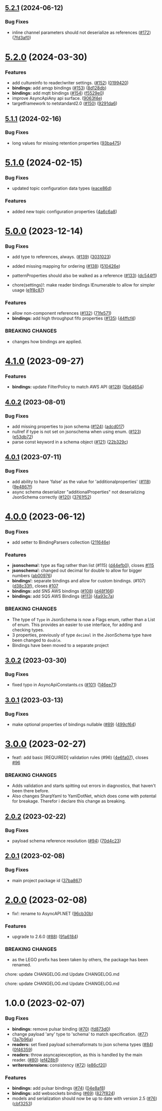 ## [5.2.1](https://github.com/LEGO/AsyncAPI.NET/compare/v5.2.0...v5.2.1) (2024-06-12)


### Bug Fixes

* inline channel parameters should not deserialize as references ([#172](https://github.com/LEGO/AsyncAPI.NET/issues/172)) ([7fd3af0](https://github.com/LEGO/AsyncAPI.NET/commit/7fd3af0e6669d18e805e0bab9cafac819ea64c1d))

# [5.2.0](https://github.com/LEGO/AsyncAPI.NET/compare/v5.1.1...v5.2.0) (2024-03-30)


### Features

* add cultureinfo to reader/writer settings. ([#152](https://github.com/LEGO/AsyncAPI.NET/issues/152)) ([0199420](https://github.com/LEGO/AsyncAPI.NET/commit/01994205ecde4e17317762374b03ec23aad17022))
* **bindings:** add amqp bindings ([#153](https://github.com/LEGO/AsyncAPI.NET/issues/153)) ([8d128db](https://github.com/LEGO/AsyncAPI.NET/commit/8d128db869d8164cfaad156d4f29a7130a00827e))
* **bindings:** add mqtt bindings ([#154](https://github.com/LEGO/AsyncAPI.NET/issues/154)) ([f5529e0](https://github.com/LEGO/AsyncAPI.NET/commit/f5529e0e96d139e0cb1958d6b0620ed826e21cb5))
* improve AsyncApiAny api surface. ([9063f4e](https://github.com/LEGO/AsyncAPI.NET/commit/9063f4e4f19929f8ccbdee5bd46dd9e27a3e0c08))
* targetframework to netstandard2.0 ([#150](https://github.com/LEGO/AsyncAPI.NET/issues/150)) ([9291da6](https://github.com/LEGO/AsyncAPI.NET/commit/9291da603335fd202b59f421945629952f136296))

## [5.1.1](https://github.com/LEGO/AsyncAPI.NET/compare/v5.1.0...v5.1.1) (2024-02-16)


### Bug Fixes

* long values for missing retention properties ([93ba475](https://github.com/LEGO/AsyncAPI.NET/commit/93ba4755babd05a0d21f3530aab417eeed3b7073))

# [5.1.0](https://github.com/LEGO/AsyncAPI.NET/compare/v5.0.0...v5.1.0) (2024-02-15)


### Bug Fixes

* updated topic configuration data types ([eace86d](https://github.com/LEGO/AsyncAPI.NET/commit/eace86dde4fc704d4652d19e7073be3b37ade6c7))


### Features

* added new topic configuration properties ([4a6c6a8](https://github.com/LEGO/AsyncAPI.NET/commit/4a6c6a8fed3a970153bd511daad5e614dbcdf2df))

# [5.0.0](https://github.com/LEGO/AsyncAPI.NET/compare/v4.1.0...v5.0.0) (2023-12-14)


### Bug Fixes

* add type to references, always. ([#139](https://github.com/LEGO/AsyncAPI.NET/issues/139)) ([3031023](https://github.com/LEGO/AsyncAPI.NET/commit/30310232bb3869258486d9f7f85721d4e3fb46eb))
* added missing mapping for ordering ([#138](https://github.com/LEGO/AsyncAPI.NET/issues/138)) ([510426e](https://github.com/LEGO/AsyncAPI.NET/commit/510426e200b4fe97ad1b8e9a6e94a615593c2a3c))
* patternProperties should also be walked as a reference ([#133](https://github.com/LEGO/AsyncAPI.NET/issues/133)) ([dc544f1](https://github.com/LEGO/AsyncAPI.NET/commit/dc544f1c01be3b95ded08ee894453ce8529eafb3))


* chore(settings)!: make reader bindings IEnumerable to allow for simpler usage ([e1f8c87](https://github.com/LEGO/AsyncAPI.NET/commit/e1f8c8766767ce642546a911810064a5234f04c3))


### Features

* allow non-component references ([#132](https://github.com/LEGO/AsyncAPI.NET/issues/132)) ([71fe571](https://github.com/LEGO/AsyncAPI.NET/commit/71fe571a3db0b4fbc13f4573b4d4b53f4f6b0911))
* **bindings:** add high throughput fifo properties ([#135](https://github.com/LEGO/AsyncAPI.NET/issues/135)) ([44ffcf4](https://github.com/LEGO/AsyncAPI.NET/commit/44ffcf4ceaf06a5168597e1eeb9407f09d47ab23))


### BREAKING CHANGES

* changes how bindings are applied.

# [4.1.0](https://github.com/LEGO/AsyncAPI.NET/compare/v4.0.2...v4.1.0) (2023-09-27)


### Features

* **bindings:** update FilterPolicy to match AWS API ([#128](https://github.com/LEGO/AsyncAPI.NET/issues/128)) ([5b64654](https://github.com/LEGO/AsyncAPI.NET/commit/5b6465474ae09d42a27377bf04d58fdbd1dd8a59))

## [4.0.2](https://github.com/LEGO/AsyncAPI.NET/compare/v4.0.1...v4.0.2) (2023-08-01)


### Bug Fixes

* add missing properties to json schema ([#124](https://github.com/LEGO/AsyncAPI.NET/issues/124)) ([adcd017](https://github.com/LEGO/AsyncAPI.NET/commit/adcd017b3ff6875eddac9649c2c95c398e49dec0))
* nullref if type is not set on jsonschema when using enum. ([#123](https://github.com/LEGO/AsyncAPI.NET/issues/123)) ([e53db72](https://github.com/LEGO/AsyncAPI.NET/commit/e53db729813bd76c17a335baf9bf0d0efc34e0bc))
* parse const keyword in a schema object ([#121](https://github.com/LEGO/AsyncAPI.NET/issues/121)) ([22b329c](https://github.com/LEGO/AsyncAPI.NET/commit/22b329c6c8068e4ff2090cb6dd11bab2d5a254a5))

## [4.0.1](https://github.com/LEGO/AsyncAPI.NET/compare/v4.0.0...v4.0.1) (2023-07-11)


### Bug Fixes

* add ability to have 'false' as the value for 'additionalproperties' ([#118](https://github.com/LEGO/AsyncAPI.NET/issues/118)) ([9e4867f](https://github.com/LEGO/AsyncAPI.NET/commit/9e4867fbec9377964489e53c71f38a239e359cdf))
* async schema deserializer "additionalProperties" not deserializing JsonSchema correctly ([#120](https://github.com/LEGO/AsyncAPI.NET/issues/120)) ([3761f52](https://github.com/LEGO/AsyncAPI.NET/commit/3761f521570268febb8b00fde9896379acb7047b))

# [4.0.0](https://github.com/LEGO/AsyncAPI.NET/compare/v3.0.2...v4.0.0) (2023-06-12)


### Bug Fixes

* add setter to BindingParsers collection ([211646e](https://github.com/LEGO/AsyncAPI.NET/commit/211646e95b82b3e32563fe75c57656cd6882267b))


### Features

* **jsonschema**!: type as flag rather than list (#115) ([d44efb0](https://github.com/LEGO/AsyncAPI.NET/commit/d44efb048402c70377064b87bd962b0e455e08b3)), closes [#115](https://github.com/LEGO/AsyncAPI.NET/issues/115)
* **jsonschema**!: changed out decimal for double to allow for bigger numbers ([ab00976](https://github.com/LEGO/AsyncAPI.NET/commit/ab009764a916171c8926c129384ce18b3162e71e))
* **bindings**!: separate bindings and allow for custom bindings. (#107) ([d38c33f](https://github.com/LEGO/AsyncAPI.NET/commit/d38c33f14d6de73e2563e29534965b06d423edac)), closes [#107](https://github.com/LEGO/AsyncAPI.NET/issues/107)
* **bindings:** add SNS AWS bindings ([#108](https://github.com/LEGO/AsyncAPI.NET/issues/108)) ([d48f166](https://github.com/LEGO/AsyncAPI.NET/commit/d48f1669ebfd9ad3f661b2b5928df1d622a4e7ba))
* **bindings:** add SQS AWS Bindings ([#113](https://github.com/LEGO/AsyncAPI.NET/issues/113)) ([4a93c7a](https://github.com/LEGO/AsyncAPI.NET/commit/4a93c7a26dbc0dd28914ac96575070deb0a6d2c1))


### BREAKING CHANGES

* The type of `Type` in JsonSchema is now a Flags enum, rather than a List of enum. This provides an easier to use interface, for adding and checking types.
* 3 properties, previously of type `decimal` in the JsonSchema type have been changed to `double`.
* Bindings have been moved to a separate project

## [3.0.2](https://github.com/LEGO/AsyncAPI.NET/compare/v3.0.1...v3.0.2) (2023-03-30)


### Bug Fixes

* fixed typo in AsyncApiConstants.cs ([#101](https://github.com/LEGO/AsyncAPI.NET/issues/101)) ([146ee71](https://github.com/LEGO/AsyncAPI.NET/commit/146ee71082fb0eab4fc4231f3564bc8f7b73d779))

## [3.0.1](https://github.com/LEGO/AsyncAPI.NET/compare/v3.0.0...v3.0.1) (2023-03-13)


### Bug Fixes

* make optional properties of bindings nullable ([#89](https://github.com/LEGO/AsyncAPI.NET/issues/89)) ([499cf64](https://github.com/LEGO/AsyncAPI.NET/commit/499cf64a54fda10a7fc6f870d406e11b142faff4))

# [3.0.0](https://github.com/LEGO/AsyncAPI.NET/compare/v2.0.2...v3.0.0) (2023-02-27)


* feat!: add basic [REQUIRED] validation rules (#96) ([4e6fa07](https://github.com/LEGO/AsyncAPI.NET/commit/4e6fa070663e7c173ae7c731d327b9102fa67ba0)), closes [#96](https://github.com/LEGO/AsyncAPI.NET/issues/96)


### BREAKING CHANGES

* Adds validation and starts spitting out errors in diagnostics, that haven't been there before.
* Also changes SharpYaml to YamlDotNet, which does come with potental for breakage.
Therefor i declare this change as breaking.

## [2.0.2](https://github.com/LEGO/AsyncAPI.NET/compare/v2.0.1...v2.0.2) (2023-02-22)


### Bug Fixes

* payload schema reference resolution ([#94](https://github.com/LEGO/AsyncAPI.NET/issues/94)) ([70d4c23](https://github.com/LEGO/AsyncAPI.NET/commit/70d4c23634ae588da265fe79f5ae934d0bfe8c6a))

## [2.0.1](https://github.com/LEGO/AsyncAPI.NET/compare/v2.0.0...v2.0.1) (2023-02-08)


### Bug Fixes

* main project package id ([37ba867](https://github.com/LEGO/AsyncAPI.NET/commit/37ba8676eab24c35d2cdf8315381e96c60770221))

# [2.0.0](https://github.com/LEGO/AsyncAPI.NET/compare/v1.0.0...v2.0.0) (2023-02-08)


* fix!: rename to AsyncAPI.NET ([96cb30b](https://github.com/LEGO/AsyncAPI.NET/commit/96cb30b746f69600d8a21cdd263acb5a1251761d))


### Features

* upgrade to 2.6.0 ([#88](https://github.com/LEGO/AsyncAPI.NET/issues/88)) ([91a6184](https://github.com/LEGO/AsyncAPI.NET/commit/91a6184e314beb9a593d2bb7d397120722677348))


### BREAKING CHANGES

* as the LEGO prefix has been taken by others, the package has been renamed.


chore: update CHANGELOG.md
Update CHANGELOG.md

chore: update CHANGELOG.md
Update CHANGELOG.md

# 1.0.0 (2023-02-07)


### Bug Fixes

* **bindings:** remove pulsar binding ([#70](https://github.com/LEGO/AsyncAPI.NET/issues/70)) ([fd873d0](https://github.com/LEGO/AsyncAPI.NET/commit/fd873d049b8fa25adf67fb65bdba1e3b3882d3e7))
* change payload 'any' type to 'schema' to match specification. ([#77](https://github.com/LEGO/AsyncAPI.NET/issues/77)) ([3a7b96a](https://github.com/LEGO/AsyncAPI.NET/commit/3a7b96ad3c8d58462e13b4c0d161ecb81455e132))
* **readers:** set fixed payload schemaformats to json schema types ([#84](https://github.com/LEGO/AsyncAPI.NET/issues/84)) ([0f46359](https://github.com/LEGO/AsyncAPI.NET/commit/0f46359663d242d1ba0ec09378a355f4e38de4c4))
* **readers:** throw asyncapiexception, as this is handled by the main reader. ([#80](https://github.com/LEGO/AsyncAPI.NET/issues/80)) ([ef428b1](https://github.com/LEGO/AsyncAPI.NET/commit/ef428b1df7df80daf20772765345588827998b01))
* **writerextensions:** consistency ([#72](https://github.com/LEGO/AsyncAPI.NET/issues/72)) ([e86cf20](https://github.com/LEGO/AsyncAPI.NET/commit/e86cf203ac464fb7dc58184c253048f2814696be))


### Features

* **bindings:** add pulsar bindings ([#74](https://github.com/LEGO/AsyncAPI.NET/issues/74)) ([04e8af8](https://github.com/LEGO/AsyncAPI.NET/commit/04e8af8ffea3ef9520418169463590b222213d6a))
* **bindings:** add websockets binding ([#69](https://github.com/LEGO/AsyncAPI.NET/issues/69)) ([827f824](https://github.com/LEGO/AsyncAPI.NET/commit/827f82424679fef4be3547d3981427a333841d34))
* models and serialization should now be up to date with version 2.5 ([#76](https://github.com/LEGO/AsyncAPI.NET/issues/76)) ([cbf3253](https://github.com/LEGO/AsyncAPI.NET/commit/cbf325392b4b1fb726f72e6d2439f050b7138ef5))
